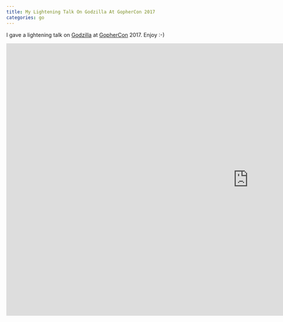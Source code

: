 ```yaml
---
title: My Lightening Talk On Godzilla At GopherCon 2017
categories: go
---
```


I gave a lightening talk on [Godzilla](https://github.com/owenthereal/godzilla) at [GopherCon](http://www.gophercon.com/) 2017. Enjoy :-)

<div>
<iframe width="1280" height="720"
src="https://www.youtube.com/embed/zSW0nKArIvU?rel=0" frameborder="0"
allowfullscreen></iframe>
</div>
